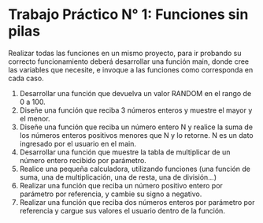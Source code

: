 # Trabajo Práctico N° 1: Funciones sin pilas

Realizar todas las funciones en un mismo proyecto, para ir probando su correcto funcionamiento deberá desarrollar una función main, donde cree las variables que necesite, e invoque a las funciones como corresponda en cada caso.


1. Desarrollar una función que devuelva un valor RANDOM en el rango de 0 a 100.
2. Diseñe una función que reciba 3 números enteros y muestre el mayor y el menor.
3. Diseñe una función que reciba un número entero N y realice la suma de los números enteros positivos menores que N y lo retorne. N es un  dato ingresado por el usuario en el main.
4. Desarrollar una función que muestre la tabla de multiplicar de un número entero recibido por parámetro.
5. Realice una pequeña calculadora, utilizando funciones (una función de suma, una de multiplicación, una de resta, una de división…)
6. Realizar una función que reciba un número positivo entero por parámetro por referencia, y cambie su signo a negativo.
7. Realizar una función que reciba dos números enteros por parámetro por referencia y cargue sus valores el usuario dentro de la función.
